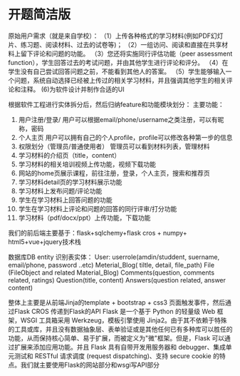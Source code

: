 # 开题简洁版


原始用户需求（就是来自学校）：
（1）上传各种格式的学习材料(例如PDF幻灯片、练习题、阅读材料、过去的试卷等)；
（2）一组访问、阅读和直接在共享材料上留下评论和问题的功能。
（3）您还将实施同行评估功能（peer assessment function），学生回答过去的考试问题，并由其他学生进行评论和评分。
（4）在学生没有自己尝试回答问题之前，不能看到其他人的答案。
（5）学生能够输入一个问题，系统自动选择已经被上传过的相关学习材料，并且强调其他学生的相关评论和注释。
 (6)为软件设计并制作合适的UI


根据软件工程进行实体拆分后，然后归纳feature和功能模块划分：
 主要功能：
 1. 用户注册/登录/
 	用户可以根据email/phone/username之类注册，可以有昵称，密码
 2. 个人主页
 	用户可以拥有自己的个人profile，profile可以修改各种第一步的信息
 3. 权限划分（管理员/普通使用者）
 	管理员可以看到材料列表，管理材料
 4. 学习材料的介绍页（title，content）
 5. 学习材料的相关培训视频上传功能，视频下载功能
 6. 网站的home页展示课程，前往注册，登录，个人主页，搜索和推荐页
 7. 学习材料detail页的学习材料展示功能
 8. 学习材料上发布问题/评论功能
 9. 学生在学习材料上回答问题的功能
10. 学生在学习材料上评论和问题的回答的同行评审/打分功能
11. 学习材料（pdf/docx/ppt）上传功能，下载功能


我们的前后端主要基于：flask+sqlchemy+flask cros + numpy+ html5+vue+jquery技术栈

数据库DB entity 识别表实体：
User: userrole(amdin/studdent, suername, email/phone, password ..etc)
Meterial_Blog( tiltle, detail, file_path)
File (FileObject and related Material_Blog)
Comments(question, comments related, ratings)
Question(title, content)
Answers(question related, answer content)


整体上主要是从前端Jinja的template + bootstrap + css3 页面触发事件，然后通过Flask CROS 传递到Flask的API 
Flask 是一个基于 Python 的轻量级 Web 框架，WSGI 工具箱采用 Werkzeug，模板引擎使用 Jinja2。由于其不依赖于特殊的工具或库，并且没有数据抽象层、表单验证或是其他任何已有多种库可以胜任的功能，从而保持核心简单、易于扩展，而被定义为"微"框架。但是，Flask 可以通过扩展来添加应用功能。并且 Flask 具有自带开发用服务器和 debugger、集成单元测试和 RESTful 请求调度 (request dispatching)、支持 secure cookie 的特点。我们就主要使用Flask的网站部分和wsgi写API部分

